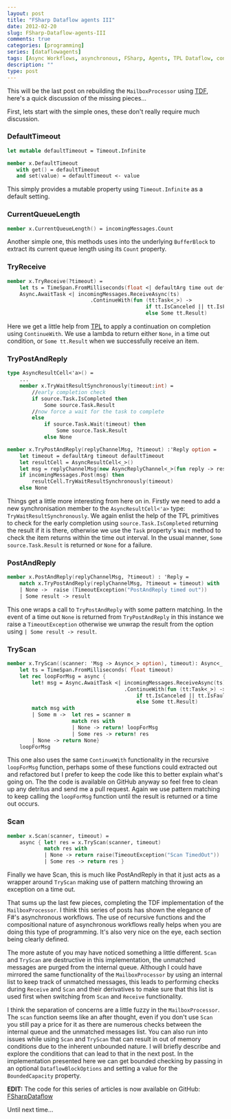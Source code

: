 ```yaml
---
layout: post
title: "FSharp Dataflow agents III"
date: 2012-02-20
slug: FSharp-Dataflow-agents-III
comments: true
categories: [programming]
series: [dataflowagents]
tags: [Async Workflows, asynchronous, FSharp, Agents, TPL Dataflow, concurrency]
description: ""
type: post
---
```

This will be the last post on rebuilding the `MailboxProcessor` using [TDF](http://msdn.microsoft.com/en-us/devlabs/gg585582), 
here's a quick discussion of the missing pieces...

First, lets start with the simple ones, these don't really require much discussion.

### DefaultTimeout
```fsharp
let mutable defaultTimeout = Timeout.Infinite

member x.DefaultTimeout
   with get() = defaultTimeout
   and set(value) = defaultTimeout <- value
```
This simply provides a mutable property using `Timeout.Infinite` as a default setting.

### CurrentQueueLength
```fsharp
member x.CurrentQueueLength() = incomingMessages.Count 
```
Another simple one, this methods uses into the underlying `BufferBlock` to extract its current queue length using its `Count` property.

### TryReceive
```fsharp
member x.TryReceive(?timeout) = 
    let ts = TimeSpan.FromMilliseconds(float <| defaultArg time out defaultTimeout)
    Async.AwaitTask <| incomingMessages.ReceiveAsync(ts)
                           .ContinueWith(fun (tt:Task<_>) -> 
                                             if tt.IsCanceled || tt.IsFaulted then None
                                             else Some tt.Result)
```
Here we get a little help from [TPL](http://msdn.microsoft.com/en-us/library/dd460717.aspx) to apply a continuation on completion 
using `ContinueWith`.  We use a lambda to return either `None`, in a time out condition, or `Some tt.Result` when we successfully receive an item.  

### TryPostAndReply
```fsharp
type AsyncResultCell<'a>() = 
    ...
	member x.TryWaitResultSynchronously(timeout:int) = 
	    //early completion check
	    if source.Task.IsCompleted then 
	        Some source.Task.Result
	    //now force a wait for the task to complete
	    else 
	        if source.Task.Wait(timeout) then 
	            Some source.Task.Result
	        else None

member x.TryPostAndReply(replyChannelMsg, ?timeout) :'Reply option = 
    let timeout = defaultArg timeout defaultTimeout
    let resultCell = AsyncResultCell<_>()
    let msg = replyChannelMsg(new AsyncReplyChannel<_>(fun reply -> resultCell.RegisterResult(reply)))
    if incomingMessages.Post(msg) then
        resultCell.TryWaitResultSynchronously(timeout)
    else None
```
Things get a little more interesting from here on in.  Firstly we need to add a new synchronisation member to the `AsyncResultCell<'a>` type: `TryWaitResultSynchronously`.   We again enlist the help of the TPL primitives to check for the early completion using `source.Task.IsCompleted` returning the result if it is there, otherwise we use the `Task` property's `Wait` method to check the item returns within the time out interval.  In the usual manner, `Some source.Task.Result` is returned or `None` for a failure.  

### PostAndReply
```fsharp
member x.PostAndReply(replyChannelMsg, ?timeout) : 'Reply = 
    match x.TryPostAndReply(replyChannelMsg, ?timeout = timeout) with
    | None ->  raise (TimeoutException("PostAndReply timed out"))
    | Some result -> result
```
This one wraps a call to `TryPostAndReply` with some pattern matching.  In the event of a time out `None` is returned from `TryPostAndReply` in this instance we raise a `TimeoutException` otherwise we unwrap the result from the option using `| Some result -> result`.

### TryScan
```fsharp
member x.TryScan((scanner: 'Msg -> Async<_> option), timeout): Async<_ option> = 
    let ts = TimeSpan.FromMilliseconds( float timeout)
    let rec loopForMsg = async {
        let! msg = Async.AwaitTask <| incomingMessages.ReceiveAsync(ts)
                                      .ContinueWith(fun (tt:Task<_>) -> 
                                          if tt.IsCanceled || tt.IsFaulted then None
                                          else Some tt.Result)
        match msg with
        | Some m ->  let res = scanner m
                     match res with
                     | None -> return! loopForMsg
                     | Some res -> return! res 
        | None -> return None}                             
    loopForMsg
```
This one also uses the same `ContinueWith` functionality in the recursive `loopForMsg` function, perhaps some 
of these functions could extracted out and refactored but I prefer to keep the code like this to better explain what's going 
on.  The the code is available on GitHub anyway so feel free to clean up any detritus and send me a pull request.  Again we use pattern matching to keep calling the `loopForMsg` function until the result is returned or a time out occurs.  

### Scan
```fsharp
member x.Scan(scanner, timeout) =
    async { let! res = x.TryScan(scanner, timeout)
            match res with
            | None -> return raise(TimeoutException("Scan TimedOut"))
            | Some res -> return res }
```
Finally we have Scan, this is much like PostAndReply in that it just acts as a wrapper around `TryScan` making use of 
pattern matching throwing an exception on a time out.

That sums up the last few pieces, completing the TDF implementation of the `MailboxProcessor`.  I think this series of posts has shown the elegance of F#'s asynchronous workflows.  The use of recursive functions and the compositional nature of asynchronous workflows really helps when you are doing this type of programming.  It's also very nice on the eye, each section being clearly defined.

The more astute of you may have noticed something a little different.  `Scan` and `TryScan` are destructive in this implementation, the unmatched messages are purged from the internal queue.  Although I could have mirrored the same functionality of the `MailboxProcessor` by using an internal list to keep track of unmatched messages, this leads to performing checks during `Receive` and `Scan` and their derivatives to make sure that this list is used first when switching from `Scan` and `Receive` functionality.  

I think the separation of concerns are a little fuzzy in the `MailboxProcessor`.  The `scan` function seems like an after thought, even if you don't use `Scan` you still pay a price for it as there are numerous checks between the internal queue and the unmatched messages list.  You can also run into issues while using `Scan` and `TryScan` that can result in out of memory conditions due to the inherent unbounded nature.  I will briefly describe and explore the conditions that can lead to that in the next post.  In the implementation presented here we can get bounded checking by passing in an optional `DataflowBlockOptions` and setting a value for the `BoundedCapacity` property.  

**EDIT:** The code for this series of articles is now available on GitHub: [FSharpDataflow](https://github.com/7sharp9/FSharpDataflow)

Until next time...
